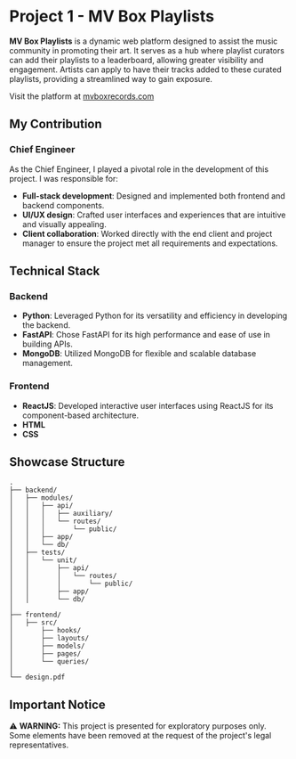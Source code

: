 # Project 1 - MV Box Playlists

**MV Box Playlists** is a dynamic web platform designed to assist the music community in promoting their art. It serves as a hub where playlist curators can add their playlists to a leaderboard, allowing greater visibility and engagement. Artists can apply to have their tracks added to these curated playlists, providing a streamlined way to gain exposure. 

Visit the platform at [mvboxrecords.com](https://mvboxrecords.com)

## My Contribution

### Chief Engineer

As the Chief Engineer, I played a pivotal role in the development of this project. I was responsible for:

- **Full-stack development**: Designed and implemented both frontend and backend components.
- **UI/UX design**: Crafted user interfaces and experiences that are intuitive and visually appealing.
- **Client collaboration**: Worked directly with the end client and project manager to ensure the project met all requirements and expectations.

## Technical Stack

### Backend
- **Python**: Leveraged Python for its versatility and efficiency in developing the backend.
- **FastAPI**: Chose FastAPI for its high performance and ease of use in building APIs.
- **MongoDB**: Utilized MongoDB for flexible and scalable database management.

### Frontend
- **ReactJS**: Developed interactive user interfaces using ReactJS for its component-based architecture.
- **HTML**
- **CSS**

## Showcase Structure

```
.
├── backend/
│   ├── modules/
│   │   ├── api/
│   │   │   ├── auxiliary/
│   │   │   └── routes/
│   │   │       └── public/
│   │   ├── app/
│   │   └── db/
│   ├── tests/
│   │   └── unit/
│   │       ├── api/
│   │       │   └── routes/
│   │       │       └── public/
│   │       ├── app/
│   │       └── db/
│
├── frontend/
│   ├── src/
│       ├── hooks/
│       ├── layouts/
│       ├── models/
│       ├── pages/
│       └── queries/
│
└── design.pdf
```

## Important Notice

:warning: **WARNING:** This project is presented for exploratory purposes only. Some elements have been removed at the request of the project's legal representatives.